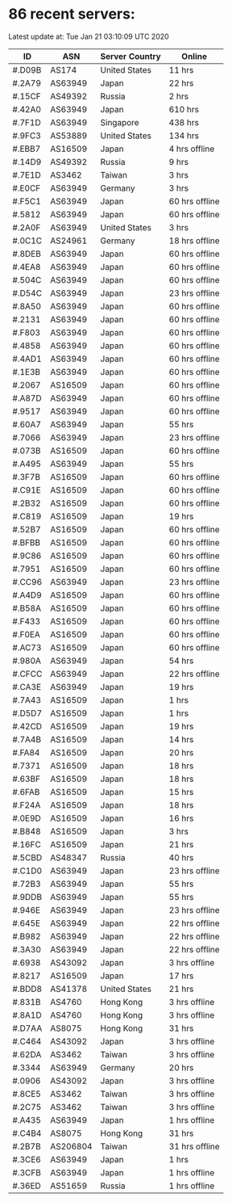 # 86 recent servers:

Latest update at: Tue Jan 21 03:10:09 UTC 2020

| ID | ASN | Server Country | Online |
| -- | --- | -------------- | ------ |
| #.D09B | AS174 | United States | 11 hrs |
| #.2A79 | AS63949 | Japan | 22 hrs |
| #.15CF | AS49392 | Russia | 2 hrs |
| #.42A0 | AS63949 | Japan | 610 hrs |
| #.7F1D | AS63949 | Singapore | 438 hrs |
| #.9FC3 | AS53889 | United States | 134 hrs |
| #.EBB7 | AS16509 | Japan | 4 hrs offline |
| #.14D9 | AS49392 | Russia | 9 hrs |
| #.7E1D | AS3462 | Taiwan | 3 hrs |
| #.E0CF | AS63949 | Germany | 3 hrs |
| #.F5C1 | AS63949 | Japan | 60 hrs offline |
| #.5812 | AS63949 | Japan | 60 hrs offline |
| #.2A0F | AS63949 | United States | 3 hrs |
| #.0C1C | AS24961 | Germany | 18 hrs offline |
| #.8DEB | AS63949 | Japan | 60 hrs offline |
| #.4EA8 | AS63949 | Japan | 60 hrs offline |
| #.504C | AS63949 | Japan | 60 hrs offline |
| #.D54C | AS63949 | Japan | 23 hrs offline |
| #.8A50 | AS63949 | Japan | 60 hrs offline |
| #.2131 | AS63949 | Japan | 60 hrs offline |
| #.F803 | AS63949 | Japan | 60 hrs offline |
| #.4858 | AS63949 | Japan | 60 hrs offline |
| #.4AD1 | AS63949 | Japan | 60 hrs offline |
| #.1E3B | AS63949 | Japan | 60 hrs offline |
| #.2067 | AS16509 | Japan | 60 hrs offline |
| #.A87D | AS63949 | Japan | 60 hrs offline |
| #.9517 | AS63949 | Japan | 60 hrs offline |
| #.60A7 | AS63949 | Japan | 55 hrs |
| #.7066 | AS63949 | Japan | 23 hrs offline |
| #.073B | AS16509 | Japan | 60 hrs offline |
| #.A495 | AS63949 | Japan | 55 hrs |
| #.3F7B | AS16509 | Japan | 60 hrs offline |
| #.C91E | AS16509 | Japan | 60 hrs offline |
| #.2B32 | AS16509 | Japan | 60 hrs offline |
| #.C819 | AS16509 | Japan | 19 hrs |
| #.52B7 | AS16509 | Japan | 60 hrs offline |
| #.BFBB | AS16509 | Japan | 60 hrs offline |
| #.9C86 | AS16509 | Japan | 60 hrs offline |
| #.7951 | AS16509 | Japan | 60 hrs offline |
| #.CC96 | AS63949 | Japan | 23 hrs offline |
| #.A4D9 | AS16509 | Japan | 60 hrs offline |
| #.B58A | AS16509 | Japan | 60 hrs offline |
| #.F433 | AS16509 | Japan | 60 hrs offline |
| #.F0EA | AS16509 | Japan | 60 hrs offline |
| #.AC73 | AS16509 | Japan | 60 hrs offline |
| #.980A | AS63949 | Japan | 54 hrs |
| #.CFCC | AS63949 | Japan | 22 hrs offline |
| #.CA3E | AS63949 | Japan | 19 hrs |
| #.7A43 | AS16509 | Japan | 1 hrs |
| #.D5D7 | AS16509 | Japan | 1 hrs |
| #.42CD | AS16509 | Japan | 19 hrs |
| #.7A4B | AS16509 | Japan | 14 hrs |
| #.FA84 | AS16509 | Japan | 20 hrs |
| #.7371 | AS16509 | Japan | 18 hrs |
| #.63BF | AS16509 | Japan | 18 hrs |
| #.6FAB | AS16509 | Japan | 15 hrs |
| #.F24A | AS16509 | Japan | 18 hrs |
| #.0E9D | AS16509 | Japan | 16 hrs |
| #.B848 | AS16509 | Japan | 3 hrs |
| #.16FC | AS16509 | Japan | 21 hrs |
| #.5CBD | AS48347 | Russia | 40 hrs |
| #.C1D0 | AS63949 | Japan | 23 hrs offline |
| #.72B3 | AS63949 | Japan | 55 hrs |
| #.9DDB | AS63949 | Japan | 55 hrs |
| #.946E | AS63949 | Japan | 23 hrs offline |
| #.645E | AS63949 | Japan | 22 hrs offline |
| #.B982 | AS63949 | Japan | 22 hrs offline |
| #.3A30 | AS63949 | Japan | 22 hrs offline |
| #.6938 | AS43092 | Japan | 3 hrs offline |
| #.8217 | AS16509 | Japan | 17 hrs |
| #.BDD8 | AS41378 | United States | 21 hrs |
| #.831B | AS4760 | Hong Kong | 3 hrs offline |
| #.8A1D | AS4760 | Hong Kong | 3 hrs offline |
| #.D7AA | AS8075 | Hong Kong | 31 hrs |
| #.C464 | AS43092 | Japan | 3 hrs offline |
| #.62DA | AS3462 | Taiwan | 3 hrs offline |
| #.3344 | AS63949 | Germany | 20 hrs |
| #.0906 | AS43092 | Japan | 3 hrs offline |
| #.8CE5 | AS3462 | Taiwan | 3 hrs offline |
| #.2C75 | AS3462 | Taiwan | 3 hrs offline |
| #.A435 | AS63949 | Japan | 1 hrs offline |
| #.C4B4 | AS8075 | Hong Kong | 31 hrs |
| #.2B7B | AS206804 | Taiwan | 31 hrs offline |
| #.3CE6 | AS63949 | Japan | 1 hrs |
| #.3CFB | AS63949 | Japan | 1 hrs offline |
| #.36ED | AS51659 | Russia | 1 hrs offline |

